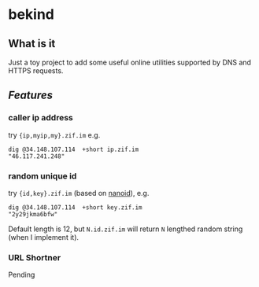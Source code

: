 # bekind

## What is it
Just a toy project to add some useful online utilities supported by DNS and HTTPS requests.

## _Features_

### caller ip address
try `{ip,myip,my}.zif.im` e.g.
```
dig @34.148.107.114  +short ip.zif.im
"46.117.241.248"
```

### random unique id
try `{id,key}.zif.im` (based on [nanoid](https://github.com/jaevor/go-nanoid)), e.g.
```
dig @34.148.107.114  +short key.zif.im
"2y29jkma6bfw"
```

Default length is 12, but `N.id.zif.im` will return `N` lengthed random string (when I implement it).


### URL Shortner
Pending
